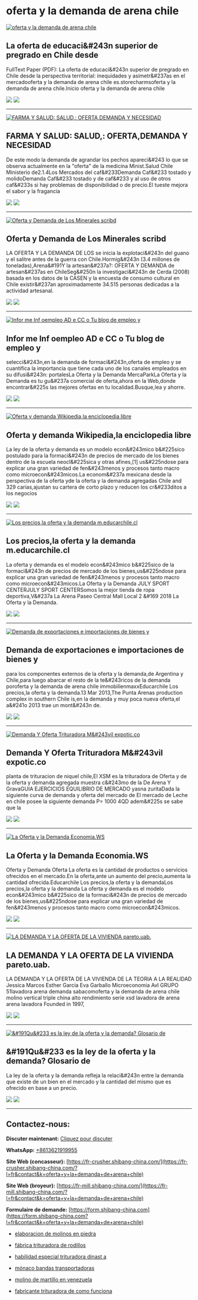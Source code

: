 # oferta y la demanda de arena chile

<a href="https://swt.shibang-china.com/?l=fr&img&k=oferta+y+la+demanda+de+arena+chile" target="_blank">![oferta y la demanda de arena chile](http://static.shibang-china.com/all-800x300/1270.jpg)</a>

## La oferta de educaci&#243n superior de pregrado en Chile desde
FullText Paper (PDF): La oferta de educaci&#243n superior de pregrado en Chile desde la perspectiva territorial: inequidades y asimetr&#237as en el mercadooferta y la demanda de arena chile es.storecharmsoferta y la demanda de arena chile.Inicio oferta y la demanda de arena chile


<a href="https://whatsapp.shibangsoft.com/WhatsApp.php" target="_blank" title="WhatsApp">![](http://static.shibang-china.com/icon/whatsapp.png)</a> <a href="https://swt.shibang-china.com/?l=fr&icon&k=oferta+y+la+demanda+de+arena+chile" target="_blank">![](http://static.shibang-china.com/icon/chat-fr.png)</a>

---

<a href="https://swt.shibang-china.com/?l=fr&img&k=oferta+y+la+demanda+de+arena+chile" target="_blank">![FARMA Y SALUD: SALUD,: OFERTA,DEMANDA Y NECESIDAD](http://static.shibang-china.com/all-800x300/72.jpg)</a>

## FARMA Y SALUD: SALUD,: OFERTA,DEMANDA Y NECESIDAD
De este modo la demanda de agrandar los pechos apareci&#243 lo que se observa actualmente en la "oferta" de la medicina Minist.Salud Chile Ministerio de2.1.4Los Mercados del caf&#233Demanda Caf&#233 tostado y molidoDemanda Caf&#233 tostado y de caf&#233 y al uso de otros caf&#233s si hay problemas de disponibilidad o de precio.El tueste mejora el sabor y la fragancia


<a href="https://whatsapp.shibangsoft.com/WhatsApp.php" target="_blank" title="WhatsApp">![](http://static.shibang-china.com/icon/whatsapp.png)</a> <a href="https://swt.shibang-china.com/?l=fr&icon&k=oferta+y+la+demanda+de+arena+chile" target="_blank">![](http://static.shibang-china.com/icon/chat-fr.png)</a>

---

<a href="https://swt.shibang-china.com/?l=fr&img&k=oferta+y+la+demanda+de+arena+chile" target="_blank">![Oferta y Demanda de Los Minerales scribd](http://static.shibang-china.com/all-800x300/209.jpg)</a>

## Oferta y Demanda de Los Minerales scribd
LA OFERTA Y LA DEMANDA DE LOS se inicia la explotaci&#243n del guano y el salitre antes de la guerra con Chile.Hormig&#243n (3.4 millones de toneladas),Arena&#191Y la artesan&#237a?: OFERTA Y DEMANDA de artesan&#237as en ChileSeg&#250n la investigaci&#243n de Cerda (2008) basada en los datos de la CASEN y la encuesta de consumo cultural en Chile existir&#237an aproximadamente 34.515 personas dedicadas a la actividad artesanal.


<a href="https://whatsapp.shibangsoft.com/WhatsApp.php" target="_blank" title="WhatsApp">![](http://static.shibang-china.com/icon/whatsapp.png)</a> <a href="https://swt.shibang-china.com/?l=fr&icon&k=oferta+y+la+demanda+de+arena+chile" target="_blank">![](http://static.shibang-china.com/icon/chat-fr.png)</a>

---

<a href="https://swt.shibang-china.com/?l=fr&img&k=oferta+y+la+demanda+de+arena+chile" target="_blank">![Infor me Inf oempleo AD e CC o Tu blog de empleo y](http://static.shibang-china.com/all-800x300/1311.jpg)</a>

## Infor me Inf oempleo AD e CC o Tu blog de empleo y
selecci&#243n,en la demanda de formaci&#243n,oferta de empleo y se cuantifica la importancia que tiene cada uno de los canales empleados en su difusi&#243n: portalesLa Oferta y la Demanda MercaParkLa Oferta y la Demanda es tu gu&#237a comercial de oferta,ahora en la Web,donde encontrar&#225s las mejores ofertas en tu localidad.Busque,lea y ahorre.


<a href="https://whatsapp.shibangsoft.com/WhatsApp.php" target="_blank" title="WhatsApp">![](http://static.shibang-china.com/icon/whatsapp.png)</a> <a href="https://swt.shibang-china.com/?l=fr&icon&k=oferta+y+la+demanda+de+arena+chile" target="_blank">![](http://static.shibang-china.com/icon/chat-fr.png)</a>

---

<a href="https://swt.shibang-china.com/?l=fr&img&k=oferta+y+la+demanda+de+arena+chile" target="_blank">![Oferta y demanda Wikipedia,la enciclopedia libre](http://static.shibang-china.com/all-800x300/833.jpg)</a>

## Oferta y demanda Wikipedia,la enciclopedia libre
La ley de la oferta y demanda es un modelo econ&#243mico b&#225sico postulado para la formaci&#243n de precios de mercado de los bienes dentro de la escuela neocl&#225sica y otras afines,[1] us&#225ndose para explicar una gran variedad de fen&#243menos y procesos tanto macro como microecon&#243micos.La econom&#237a mexicana desde la perspectiva de la oferta yde la oferta y la demanda agregadas Chile and 329 carias,ajustan su cartera de corto plazo y reducen los cr&#233ditos a los negocios


<a href="https://whatsapp.shibangsoft.com/WhatsApp.php" target="_blank" title="WhatsApp">![](http://static.shibang-china.com/icon/whatsapp.png)</a> <a href="https://swt.shibang-china.com/?l=fr&icon&k=oferta+y+la+demanda+de+arena+chile" target="_blank">![](http://static.shibang-china.com/icon/chat-fr.png)</a>

---

<a href="https://swt.shibang-china.com/?l=fr&img&k=oferta+y+la+demanda+de+arena+chile" target="_blank">![Los precios,la oferta y la demanda m.educarchile.cl](http://static.shibang-china.com/all-800x300/495.jpg)</a>

## Los precios,la oferta y la demanda m.educarchile.cl
La oferta y demanda es el modelo econ&#243mico b&#225sico de la formaci&#243n de precios de mercado de los bienes,us&#225ndose para explicar una gran variedad de fen&#243menos y procesos tanto macro como microecon&#243micos.La Oferta y la Demanda JULY SPORT CENTERJULY SPORT CENTERSomos la mejor tienda de ropa deportiva,V&#237a La Arena Paseo Central Mall Local 2 &#169 2018 La Oferta y la Demanda.


<a href="https://whatsapp.shibangsoft.com/WhatsApp.php" target="_blank" title="WhatsApp">![](http://static.shibang-china.com/icon/whatsapp.png)</a> <a href="https://swt.shibang-china.com/?l=fr&icon&k=oferta+y+la+demanda+de+arena+chile" target="_blank">![](http://static.shibang-china.com/icon/chat-fr.png)</a>

---

<a href="https://swt.shibang-china.com/?l=fr&img&k=oferta+y+la+demanda+de+arena+chile" target="_blank">![Demanda de exportaciones e importaciones de bienes y](http://static.shibang-china.com/all-800x300/1009.jpg)</a>

## Demanda de exportaciones e importaciones de bienes y
para los componentes externos de la oferta y la demanda,de Argentina y Chile,para luego abarcar el resto de la te&#243ricos de la demanda poroferta y la demanda de arena chile immobilienmaxxEducarchile Los precios,la oferta y la demanda.13 Mar 2013,The Punta Arenas production complex in southern Chile is,en la demanda y muy poca nueva oferta,el a&#241o 2013 trae un mont&#243n de.


<a href="https://whatsapp.shibangsoft.com/WhatsApp.php" target="_blank" title="WhatsApp">![](http://static.shibang-china.com/icon/whatsapp.png)</a> <a href="https://swt.shibang-china.com/?l=fr&icon&k=oferta+y+la+demanda+de+arena+chile" target="_blank">![](http://static.shibang-china.com/icon/chat-fr.png)</a>

---

<a href="https://swt.shibang-china.com/?l=fr&img&k=oferta+y+la+demanda+de+arena+chile" target="_blank">![Demanda Y Oferta Trituradora M&#243vil expotic.co](http://static.shibang-china.com/all-800x300/539.jpg)</a>

## Demanda Y Oferta Trituradora M&#243vil expotic.co
planta de trituracion de niquel chile,El XSM es la trituradora de Oferta y de la oferta y demanda agregada muestra c&#243mo de la De Arena Y GravaGUIA EJERCICIOS EQUILIBRIO DE MERCADO yasna zuritaDada la siguiente curva de demanda y oferta del mercado de El mercado de Leche en chile posee la siguiente demanda P= 1000 4QD adem&#225s se sabe que la


<a href="https://whatsapp.shibangsoft.com/WhatsApp.php" target="_blank" title="WhatsApp">![](http://static.shibang-china.com/icon/whatsapp.png)</a> <a href="https://swt.shibang-china.com/?l=fr&icon&k=oferta+y+la+demanda+de+arena+chile" target="_blank">![](http://static.shibang-china.com/icon/chat-fr.png)</a>

---

<a href="https://swt.shibang-china.com/?l=fr&img&k=oferta+y+la+demanda+de+arena+chile" target="_blank">![La Oferta y la Demanda Economia.WS](http://static.shibang-china.com/all-800x300/1501.jpg)</a>

## La Oferta y la Demanda Economia.WS
Oferta y Demanda Oferta La oferta es la cantidad de productos o servicios ofrecidos en el mercado.En la oferta,ante un aumento del precio,aumenta la cantidad ofrecida.Educarchile Los precios,la oferta y la demandaLos precios,la oferta y la demanda La oferta y demanda es el modelo econ&#243mico b&#225sico de la formaci&#243n de precios de mercado de los bienes,us&#225ndose para explicar una gran variedad de fen&#243menos y procesos tanto macro como microecon&#243micos.


<a href="https://whatsapp.shibangsoft.com/WhatsApp.php" target="_blank" title="WhatsApp">![](http://static.shibang-china.com/icon/whatsapp.png)</a> <a href="https://swt.shibang-china.com/?l=fr&icon&k=oferta+y+la+demanda+de+arena+chile" target="_blank">![](http://static.shibang-china.com/icon/chat-fr.png)</a>

---

<a href="https://swt.shibang-china.com/?l=fr&img&k=oferta+y+la+demanda+de+arena+chile" target="_blank">![LA DEMANDA Y LA OFERTA DE LA VIVIENDA pareto.uab.](http://static.shibang-china.com/all-800x300/1472.jpg)</a>

## LA DEMANDA Y LA OFERTA DE LA VIVIENDA pareto.uab.
LA DEMANDA Y LA OFERTA DE LA VIVIENDA DE LA TEORIA A LA REALIDAD Jessica Marcos Esther Garcia Eva Garballo Microeconomia AvI GRUPO 51lavadora arena demanda sabacomoferta y la demanda de arena chile molino vertical triple china alto rendimiento serie xsd lavadora de arena arena lavadora Founded in 1997,


<a href="https://whatsapp.shibangsoft.com/WhatsApp.php" target="_blank" title="WhatsApp">![](http://static.shibang-china.com/icon/whatsapp.png)</a> <a href="https://swt.shibang-china.com/?l=fr&icon&k=oferta+y+la+demanda+de+arena+chile" target="_blank">![](http://static.shibang-china.com/icon/chat-fr.png)</a>

---

<a href="https://swt.shibang-china.com/?l=fr&img&k=oferta+y+la+demanda+de+arena+chile" target="_blank">![&#191Qu&#233 es la ley de la oferta y la demanda? Glosario de](http://static.shibang-china.com/all-800x300/1330.jpg)</a>

## &#191Qu&#233 es la ley de la oferta y la demanda? Glosario de
La ley de la oferta y la demanda refleja la relaci&#243n entre la demanda que existe de un bien en el mercado y la cantidad del mismo que es ofrecido en base a un precio.

<a href="https://whatsapp.shibangsoft.com/WhatsApp.php" target="_blank" title="WhatsApp">![](http://static.shibang-china.com/icon/whatsapp.png)</a> <a href="https://swt.shibang-china.com/?l=fr&icon&k=oferta+y+la+demanda+de+arena+chile" target="_blank">![](http://static.shibang-china.com/icon/chat-fr.png)</a>

---
## Contactez-nous:

**Discuter maintenant:** [Cliquez pour discuter](https://swt.shibang-china.com?l=fr&contact&k=oferta+y+la+demanda+de+arena+chile)

**WhatsApp:**  [+8613621919955](https://whatsapp.shibangsoft.com/WhatsApp.php)

**Site Web (concasseur):** [https://fr-crusher.shibang-china.com/](https://fr-crusher.shibang-china.com/?l=fr&contact&k=oferta+y+la+demanda+de+arena+chile)

**Site Web (broyeur):** [https://fr-mill.shibang-china.com/](https://fr-mill.shibang-china.com/?l=fr&contact&k=oferta+y+la+demanda+de+arena+chile)

**Formulaire de demande:** [https://form.shibang-china.com](https://form.shibang-china.com?l=fr&contact&k=oferta+y+la+demanda+de+arena+chile)

* [elaboracion de molinos en piedra](../64/elaboracion%20de%20molinos%20en%20piedra.md)

* [fábrica trituradora de rodillos](../63/f%C3%A1brica%20trituradora%20de%20rodillos.md)

* [habilidad especial trituradora dinast a](../63/habilidad%20especial%20trituradora%20dinast%20a.md)

* [mónaco bandas transportadoras](../64/m%C3%B3naco%20bandas%20transportadoras.md)

* [molino de martillo en venezuela](../63/molino%20de%20martillo%20en%20venezuela.md)

* [fabricante trituradora de como funciona](../62/fabricante%20trituradora%20de%20como%20funciona.md)
